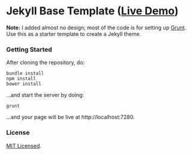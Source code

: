# Jekyll Base Template ([Live Demo](http://jekyll.chibi.io))

**Note:** I added almost no design; most of the code is for setting up <a href="http://gruntjs.com/">Grunt</a>. Use this as a starter template to create a Jekyll theme.

### Getting Started

After cloning the repository, do:

~~~
bundle install
npm install
bower install
~~~

...and start the server by doing:

~~~
grunt
~~~

...and your page will be live at http://localhost:7280.

### License

[MIT Licensed](http://chibicode.mit-license.org/).

